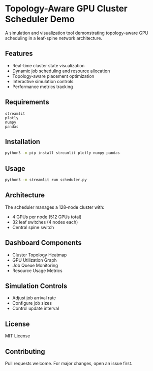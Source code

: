 # Topology-Aware GPU Cluster Scheduler Demo

A simulation and visualization tool demonstrating topology-aware GPU scheduling in a leaf-spine network architecture.

## Features
- Real-time cluster state visualization
- Dynamic job scheduling and resource allocation
- Topology-aware placement optimization
- Interactive simulation controls
- Performance metrics tracking

## Requirements
```
streamlit
plotly
numpy
pandas
```

## Installation
```bash
python3 -m pip install streamlit plotly numpy pandas
```

## Usage
```bash
python3 -m streamlit run scheduler.py
```

## Architecture
The scheduler manages a 128-node cluster with:
- 4 GPUs per node (512 GPUs total)
- 32 leaf switches (4 nodes each)
- Central spine switch

## Dashboard Components
- Cluster Topology Heatmap
- GPU Utilization Graph
- Job Queue Monitoring
- Resource Usage Metrics

## Simulation Controls
- Adjust job arrival rate
- Configure job sizes
- Control update interval

## License
MIT License

## Contributing
Pull requests welcome. For major changes, open an issue first.
